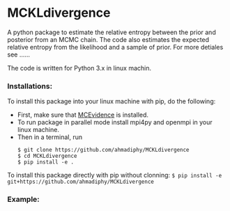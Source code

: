 # MCKLdivergence
A python package to estimate the relative entropy between the prior and posterior from an MCMC chain.
The code also estimates the expected relative entropy from the likelihood and a sample of prior.
For more detiales see ......

The code is written for Python 3.x in linux machin.

### Installations:
To install this package into your linux machine with pip, do the following:
+ First, make sure that [MCEvidence](https://github.com/yabebalFantaye/MCEvidence) is installed.
+ To run package in parallel mode install mpi4py and openmpi in your linux machine.
+ Then in a terminal, run 
     ```
     $ git clone https://github.com/ahmadiphy/MCKLdivergence
     $ cd MCKLdivergence
     $ pip install -e .
     ```
To install this package directly with pip without clonning:
     ```
     $ pip install -e git+https://github.com/ahmadiphy/MCKLdivergence
     ```


### Example:
